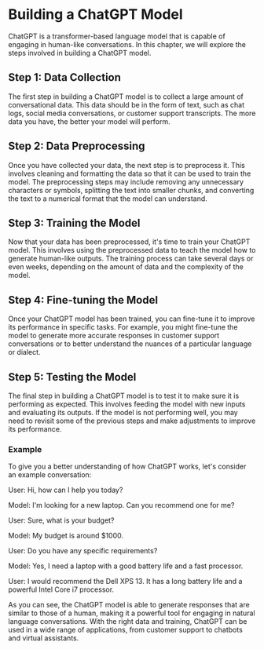 # Building a ChatGPT Model

ChatGPT is a transformer-based language model that is capable of engaging in human-like conversations. In this chapter, we will explore the steps involved in building a ChatGPT model.

## Step 1: Data Collection

The first step in building a ChatGPT model is to collect a large amount of conversational data. This data should be in the form of text, such as chat logs, social media conversations, or customer support transcripts. The more data you have, the better your model will perform.

## Step 2: Data Preprocessing

Once you have collected your data, the next step is to preprocess it. This involves cleaning and formatting the data so that it can be used to train the model. The preprocessing steps may include removing any unnecessary characters or symbols, splitting the text into smaller chunks, and converting the text to a numerical format that the model can understand.

## Step 3: Training the Model

Now that your data has been preprocessed, it's time to train your ChatGPT model. This involves using the preprocessed data to teach the model how to generate human-like outputs. The training process can take several days or even weeks, depending on the amount of data and the complexity of the model.

## Step 4: Fine-tuning the Model

Once your ChatGPT model has been trained, you can fine-tune it to improve its performance in specific tasks. For example, you might fine-tune the model to generate more accurate responses in customer support conversations or to better understand the nuances of a particular language or dialect.

## Step 5: Testing the Model

The final step in building a ChatGPT model is to test it to make sure it is performing as expected. This involves feeding the model with new inputs and evaluating its outputs. If the model is not performing well, you may need to revisit some of the previous steps and make adjustments to improve its performance.

### Example

To give you a better understanding of how ChatGPT works, let's consider an example conversation:

User: Hi, how can I help you today?

Model: I'm looking for a new laptop. Can you recommend one for me?

User: Sure, what is your budget?

Model: My budget is around $1000.

User: Do you have any specific requirements?

Model: Yes, I need a laptop with a good battery life and a fast processor.

User: I would recommend the Dell XPS 13. It has a long battery life and a powerful Intel Core i7 processor.

As you can see, the ChatGPT model is able to generate responses that are similar to those of a human, making it a powerful tool for engaging in natural language conversations. With the right data and training, ChatGPT can be used in a wide range of applications, from customer support to chatbots and virtual assistants.
